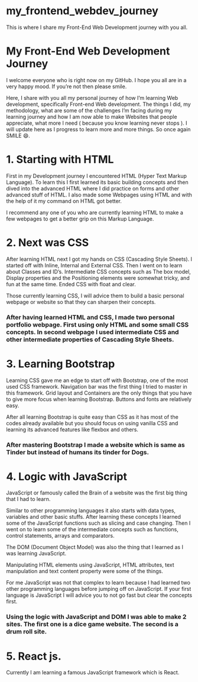 # my_frontend_webdev_journey
This is where I share my Front-End Web Development journey with you all.


# My Front-End Web Development Journey

I welcome everyone who is right now on my GitHub. I hope you all are in a very happy mood. If you’re not then please smile.

Here, I share with you all my personal journey of how I’m learning Web development, specifically Front-end Web development. The things I did, my methodology, what are some of the challenges I’m facing during my learning journey and how I am now able to make Websites that people appreciate, what more I need ( because you know learning never stops ). I will update here as I progress to learn more and more things. So once again SMILE 😄.

 

# 1. Starting with HTML

First in my Development journey I encountered HTML (Hyper Text Markup Language). To learn this I first learned its basic building concepts and then dived into the advanced HTML where I did practice on forms and other advanced stuff of HTML. I also made some Webpages using HTML and with the help of it my command on HTML got better. 

I recommend any one of you who are currently learning HTML to make a few webpages to get a better grip on this Markup Language.

 

# 2. Next was CSS

After learning HTML next I got my hands on CSS (Cascading Style Sheets). I started off with Inline, Internal and External CSS. Then I went on to learn about Classes and ID’s. Intermediate CSS concepts such as The box model, Display properties and the Positioning elements were somewhat tricky, and fun at the same time. Ended CSS with float and clear.

Those currently learning CSS, I will advice them to build a basic personal webpage or website so that they can sharpen their concepts.

### After having learned HTML and CSS, I made two personal portfolio webpage. First using only HTML and some small CSS concepts. In second webpage I used intermediate CSS and other intermediate properties of Cascading Style Sheets.

# 3. Learning Bootstrap

Learning CSS gave me an edge to start off with Bootstrap, one of the most used CSS framework. Navigation bar was the first thing I tried to master in this framework. Grid layout and Containers are the only things that you have to give more focus when learning Bootstrap. Buttons and fonts are relatively easy.

After all learning Bootstrap is quite easy than CSS as it has most of the codes already available but you should focus on using vanilla CSS and learning its advanced features like flexbox and others.

### After mastering Bootstrap I made a website which is same as Tinder but instead of humans its tinder for Dogs.

# 4. Logic with JavaScript

JavaScript or famously called the Brain of a website was the first big thing that I had to learn.

Similar to other programming languages it also starts with data types, variables and other basic stuffs. After learning these concepts I learned some of the JavaScript functions such as slicing and case changing. Then I went on to learn some of the intermediate concepts such as functions, control statements, arrays and comparators.

The DOM (Document Object Model) was also the thing that I learned as I was learning JavaScript.

Manipulating HTML elements using JavaScript, HTML attributes, text manipulation and text content property were some of the things.

For me JavaScript was not that complex to learn because I had learned two other programming languages before jumping off on JavaScript. If your first language is JavaScript I will advice you to not go fast but clear the concepts first.

### Using the logic with JavaScript and DOM I was able to make 2 sites. The first one is a dice game website. The second is a drum roll site.

# 5. React js.

Currently I am learning a famous JavaScript framework which is React.
